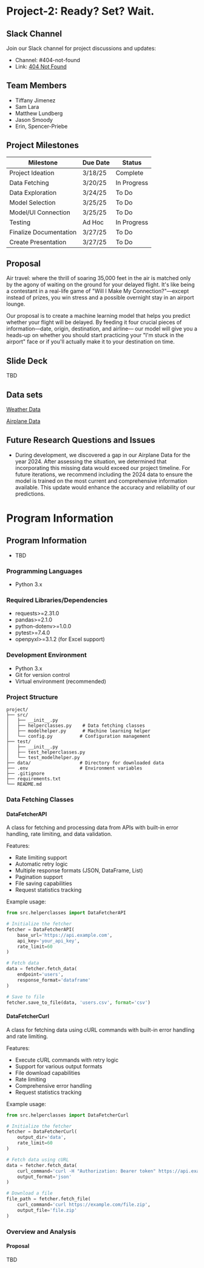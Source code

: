 # Project-2: Ready? Set? Wait.
## Slack Channel
Join our Slack channel for project discussions and updates:
- Channel: #404-not-found
- Link: [404 Not Found](https://aiptwestnovem-cki2893.slack.com/archives/C089LSTUQER)

## Team Members
- Tiffany Jimenez
- Sam Lara
- Matthew Lundberg
- Jason Smoody
- Erin, Spencer-Priebe 
 
 ## Project Milestones

| Milestone | Due Date | Status |
|----------|----------|----------|
| Project Ideation | 3/18/25 | Complete |
| Data Fetching | 3/20/25 | In Progress |
| Data Exploration | 3/24/25 | To Do |
| Model Selection | 3/25/25 | To Do |
| Model/UI Connection | 3/25/25 | To Do |
| Testing | Ad Hoc | In Progress |
| Finalize Documentation | 3/27/25 | To Do |
| Create Presentation | 3/27/25 | To Do |

## Proposal
Air travel: where the thrill of soaring 35,000 feet in the air is matched only by the agony of waiting on the ground for your delayed flight. It's like being a contestant in a real-life game of "Will I Make My Connection?"—except instead of prizes, you win stress and a possible overnight stay in an airport lounge.

Our proposal is to create a machine learning model that helps you predict whether your flight will be delayed. By feeding it four crucial pieces of information—date, origin, destination, and airline— our model will give you a heads-up on whether you should start practicing your "I'm stuck in the airport" face or if you'll actually make it to your destination on time.

## Slide Deck
TBD

## Data sets
[Weather Data](https://www.ncdc.noaa.gov/cdo-web/webservices/v2#gettingStarted)

[Airplane Data](https://www.kaggle.com/datasets/patrickzel/flight-delay-and-cancellation-dataset-2019-2023)

## Future Research Questions and Issues
- During development, we discovered a gap in our Airplane Data for the year 2024. After assessing the situation, we determined that incorporating this missing data would exceed our project timeline. For future iterations, we recommend including the 2024 data to ensure the model is trained on the most current and comprehensive information available. This update would enhance the accuracy and reliability of our predictions. 

# Program Information 
## Program Information
- TBD

### Programming Languages
- Python 3.x

### Required Libraries/Dependencies
- requests>=2.31.0
- pandas>=2.1.0
- python-dotenv>=1.0.0
- pytest>=7.4.0
- openpyxl>=3.1.2 (for Excel support)

### Development Environment
- Python 3.x
- Git for version control
- Virtual environment (recommended)

### Project Structure
```
project/
├── src/
│   ├── __init__.py
│   ├── helperclasses.py    # Data fetching classes
│   ├── modelhelper.py      # Machine learning helper
│   └── config.py          # Configuration management
├── test/
│   ├── __init__.py
│   ├── test_helperclasses.py
│   └── test_modelhelper.py
├── data/                  # Directory for downloaded data
├── .env                   # Environment variables
├── .gitignore
├── requirements.txt
└── README.md
```

### Data Fetching Classes

#### DataFetcherAPI
A class for fetching and processing data from APIs with built-in error handling, rate limiting, and data validation.

Features:
- Rate limiting support
- Automatic retry logic
- Multiple response formats (JSON, DataFrame, List)
- Pagination support
- File saving capabilities
- Request statistics tracking

Example usage:
```python
from src.helperclasses import DataFetcherAPI

# Initialize the fetcher
fetcher = DataFetcherAPI(
    base_url='https://api.example.com',
    api_key='your_api_key',
    rate_limit=60
)

# Fetch data
data = fetcher.fetch_data(
    endpoint='users',
    response_format='dataframe'
)

# Save to file
fetcher.save_to_file(data, 'users.csv', format='csv')
```

#### DataFetcherCurl
A class for fetching data using cURL commands with built-in error handling and rate limiting.

Features:
- Execute cURL commands with retry logic
- Support for various output formats
- File download capabilities
- Rate limiting
- Comprehensive error handling
- Request statistics tracking

Example usage:
```python
from src.helperclasses import DataFetcherCurl

# Initialize the fetcher
fetcher = DataFetcherCurl(
    output_dir='data',
    rate_limit=60
)

# Fetch data using cURL
data = fetcher.fetch_data(
    curl_command='curl -H "Authorization: Bearer token" https://api.example.com/data',
    output_format='json'
)

# Download a file
file_path = fetcher.fetch_file(
    curl_command='curl https://example.com/file.zip',
    output_file='file.zip'
)
```

### Overview and Analysis
#### Proposal
TBD

